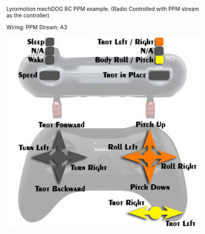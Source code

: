Lynxmotion mechDOG RC PPM example. (Radio Controlled with PPM stream as the controller)

Wiring:
PPM Stream: A3
  
![Alt Text](https://github.com/Lynxmotion/SES-V2-mechDOG/blob/master/mechDOG_RC_PPM/SESV2-mechDOG-Setup-RC-Control-REV3.png)
